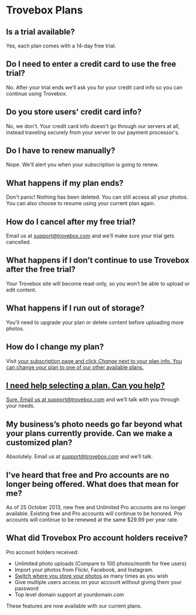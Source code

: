 # Trovebox Plans

## Is a trial available?
Yes, each plan comes with a 14-day free trial.

## Do I need to enter a credit card to use the free trial?
No. After your trial ends we’ll ask you for your credit card info so you can continue using Trovebox.

## Do you store users' credit card info?
No, we don't. Your credit card info doesn't go through our servers at all, instead traveling securely from your server to our payment processor's.

## Do I have to renew manually?
Nope. We'll alert you when your subscription is going to renew.

## What happens if my plan ends?
Don't panic! Nothing has been deleted. You can still access all your photos. You can also choose to resume using your current plan again.

## How do I cancel after my free trial?
Email us at <a href="mailto:support@trovebox.com">support@trovebox.com</a> and we’ll make sure your trial gets cancelled.

## What happens if I don’t continue to use Trovebox after the free trial?
Your Trovebox site will become read-only, so you won’t be able to upload or edit content.

## What happens if I run out of storage?
You'll need to upgrade your plan or delete content before uploading more photos.

## How do I change my plan?
Visit <a href="https://trovebox.com/me">your subscription page and click <em>Change</em> next to your plan info. You can change your plan to one of our other available plans.

## I need help selecting a plan. Can you help?
Sure. Email us at <a href="mailto:support@trovebox.com">support@trovebox.com</a> and we’ll talk with you through your needs.

## My business’s photo needs go far beyond what your plans currently provide. Can we make a customized plan?
Absolutely. Email us at <a href="mailto:support@trovebox.com">support@trovebox.com</a> and we’ll talk.

## I've heard that free and Pro accounts are no longer being offered. What does that mean for me?
As of 25 October 2013, new free and Unlimited Pro accounts are no longer available. Existing free and Pro accounts will continue to be honored. Pro accounts will continue to be renewed at the same $29.99 per year rate.

## What did Trovebox Pro account holders receive?
Pro account holders received:

* Unlimited photo uploads (Compare to 100 photos/month for free users)
* Import your photos from Flickr, Facebook, and Instagram.
* <a href="https://trovebox.com/migrate">Switch where you store your photos</a> as many times as you wish
* Give multiple users access on your account without giving them your password
* Top level domain support at yourdomain.com

These features are now available with our current plans.
